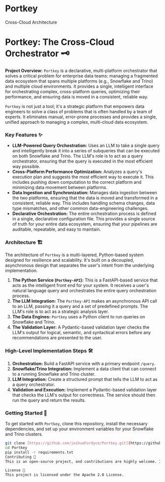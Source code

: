 # Portkey
Cross-Cloud Architecture
# Portkey: The Cross-Cloud Orchestrator 🗝️

**Project Overview:** `Portkey` is a declarative, multi-platform orchestrator that solves a critical problem for enterprise data teams: managing a fragmented data ecosystem that spans multiple platforms (e.g., Snowflake and Trino) and multiple cloud environments. It provides a single, intelligent interface for orchestrating complex, cross-platform queries, optimizing their performance, and ensuring data is moved in a consistent, reliable way.

`Portkey` is not just a tool; it's a strategic platform that empowers data engineers to solve a class of problems that is often handled by a team of experts. It eliminates manual, error-prone processes and provides a single, unified approach to managing a complex, multi-cloud data ecosystem.

### Key Features ✨

* **LLM-Powered Query Orchestration:** Uses an LLM to take a single query and intelligently break it into a series of subqueries that can be executed on both Snowflake and Trino. The LLM's role is to act as a query orchestrator, ensuring that the query is executed in the most efficient way possible.
* **Cross-Platform Performance Optimization:** Analyzes a query's execution plan and suggests the most efficient way to execute it. This includes pushing down computation to the correct platform and minimizing data movement between platforms.
* **Data Ingestion and Synchronization:** Manages data ingestion between the two platforms, ensuring that the data is moved and transformed in a consistent, reliable way. This includes handling schema changes, data type mismatches, and other common data-engineering challenges.
* **Declarative Orchestration:** The entire orchestration process is defined in a single, declarative configuration file. This provides a single source of truth for your entire data ecosystem, ensuring that your pipelines are auditable, repeatable, and easy to maintain.

### Architecture 🏗️

The architecture of `Portkey` is a multi-layered, Python-based system designed for resilience and scalability. It's built on a decoupled, asynchronous design that separates the user's intent from the underlying implementation.

1.  **The Python Service (`Portkey-API`):** This is a FastAPI-based service that acts as the intelligent front end for your system. It receives a user's natural language query and orchestrates the entire query orchestration process.
2.  **The LLM Integration:** The `Portkey-API` makes an asynchronous API call to an LLM, passing it a query and a set of predefined prompts. The LLM's role is to act as a strategic analysis layer.
3.  **The Data Engines:** `Portkey` uses a Python client to run queries on Snowflake and Trino.
4.  **The Validation Layer:** A Pydantic-based validation layer checks the LLM's output for logical, semantic, and syntactical errors before any recommendations are presented to the user.

### High-Level Implementation Steps 🛠️

1.  **Orchestration:** Build a FastAPI service with a primary endpoint `/query`.
2.  **Snowflake/Trino Integration:** Implement a data client that can connect to a running Snowflake and Trino cluster.
3.  **LLM Integration:** Create a structured prompt that tells the LLM to act as a query orchestrator.
4.  **Validation and Execution:** Implement a Pydantic-based validation layer that checks the LLM's output for correctness. The service should then run the query and return the results.

### Getting Started 🚀

To get started with `Portkey`, clone this repository, install the necessary dependencies, and set up your environment variables for your Snowflake and Trino clusters.

```bash
git clone [https://github.com/joshuaFordyce/Portkey.git](https://github.com/joshuaFordyce/Portkey.git)
cd Portkey
pip install -r requirements.txt
Contributing 🤝
This is an open-source project, and contributions are highly welcome. If you have an idea for a new feature or a bug fix, please feel free to submit a pull request. To get started, please see our contributing guide.

License 📜
This project is licensed under the Apache 2.0 License.


